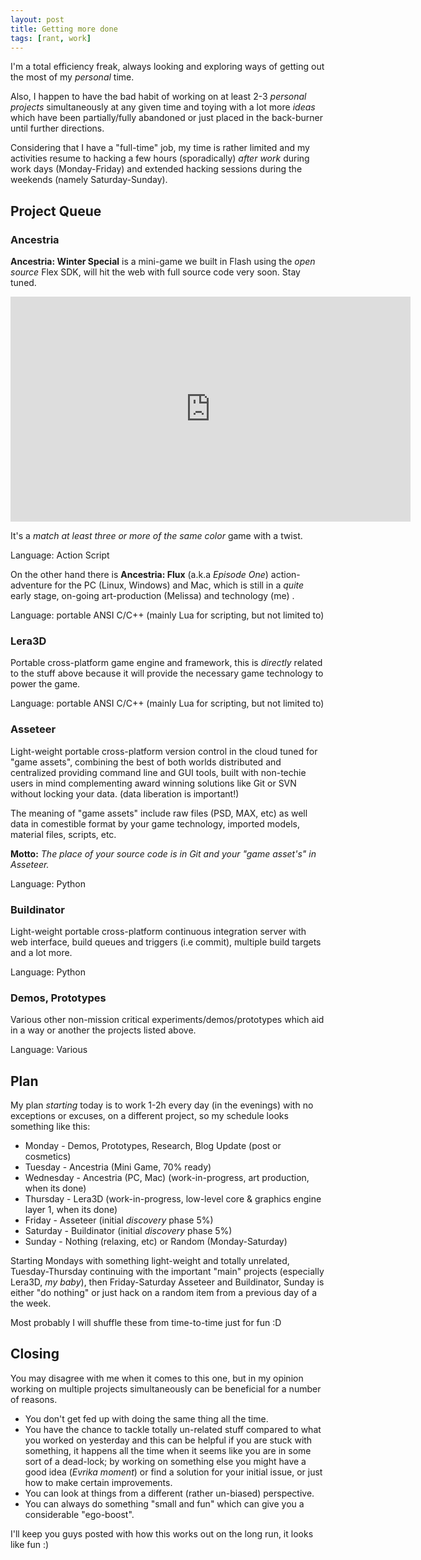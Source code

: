 ```yaml
--- 
layout: post
title: Getting more done
tags: [rant, work] 
---
```


I'm a total efficiency freak, always looking and exploring ways of getting out the most of my
*personal* time.

Also, I happen to have the bad habit of working on at least 2-3 *personal projects* simultaneously
at any given time and toying with a lot more *ideas* which have been partially/fully abandoned or
just placed in the back-burner until further directions.

Considering that I have a "full-time" job, my time is rather limited and my activities resume to
hacking a few hours (sporadically) *after work* during work days (Monday-Friday) and extended hacking sessions
during the weekends (namely Saturday-Sunday).

Project Queue
-------------

### Ancestria

**Ancestria: Winter Special** is a mini-game we built in Flash using the *open source* Flex SDK, 
will hit the web with full source code very soon. Stay tuned.

<iframe src="http://player.vimeo.com/video/19355260?color=59a5d1" width="640" height="360" frameborder="0"></iframe>

It's a *match at least three or more of the same color* game with a twist.

Language: Action Script

On the other hand there is **Ancestria: Flux** (a.k.a *Episode One*) action-adventure for the PC (Linux, Windows) and Mac,
which is still in a *quite* early stage, on-going art-production (Melissa) and technology (me) .

Language: portable ANSI C/C++ (mainly Lua for scripting, but not limited to)

### Lera3D

Portable cross-platform game engine and framework, this is *directly* related to the stuff above because it will provide the necessary 
game technology to power the game.

Language: portable ANSI C/C++ (mainly Lua for scripting, but not limited to)

### Asseteer

Light-weight portable cross-platform version control in the cloud tuned for "game assets",
combining the best of both worlds distributed and centralized providing command line
and GUI tools, built with non-techie users in mind complementing award winning solutions
like Git or SVN without locking your data. (data liberation is important!)

The meaning of "game assets" include raw files (PSD, MAX, etc) as well 
data in comestible format by your game technology, imported models, material files, scripts, etc.

**Motto:** *The place of your source code is in Git and your "game asset's" in Asseteer.*

Language: Python

### Buildinator

Light-weight portable cross-platform continuous integration server with
web interface, build queues and triggers (i.e commit), multiple build targets and a lot more.

Language: Python

### Demos, Prototypes

Various other non-mission critical experiments/demos/prototypes which aid in a way or another
the projects listed above.

Language: Various

Plan
----
My plan *starting* today is to work 1-2h every day (in the evenings) with no exceptions or excuses,
on a different project, so my schedule looks something like this:

* Monday  - Demos, Prototypes, Research, Blog Update (post or cosmetics)
* Tuesday - Ancestria (Mini Game, 70% ready)
* Wednesday - Ancestria (PC, Mac) (work-in-progress, art production, when its done)
* Thursday - Lera3D (work-in-progress, low-level core & graphics engine layer 1, when its done)
* Friday - Asseteer (initial *discovery* phase 5%)
* Saturday - Buildinator (initial *discovery* phase 5%)
* Sunday - Nothing (relaxing, etc) or Random (Monday-Saturday)

Starting Mondays with something light-weight and totally unrelated, Tuesday-Thursday continuing
with the important "main" projects (especially Lera3D, *my baby*), then Friday-Saturday Asseteer
and Buildinator, Sunday is either "do nothing" or just hack on a random item from a previous
day of a the week.

Most probably I will shuffle these from time-to-time just for fun :D

Closing
-------
You may disagree with me when it comes to this one, but in my opinion working on multiple 
projects simultaneously can be beneficial for a number of reasons.

* You don't get fed up with doing the same thing all the time.
* You have the chance to tackle totally un-related stuff compared to what you worked on yesterday
and this can be helpful if you are stuck with something, it happens all the time when it seems like
you are in some sort of a dead-lock; by working on something else you might have a good idea (*Evrika moment*) or 
find a solution for your initial issue, or just how to make certain improvements.
* You can look at things from a different (rather un-biased) perspective.
* You can always do something "small and fun" which can give you a considerable "ego-boost".

I'll keep you guys posted with how this works out on the long run, it looks like fun :)
